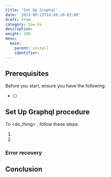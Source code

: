 ```yaml
---
title: 'Set Up Graphql'
date: '2023-09-22T14:49:10-03:00'
draft: true
category: how-to
description:
weight: 200
menu:
  main:
    parent: install
    identifier:
---
```


<!-- Title must be a verb -->

<!-- Small intro explaining what task is, and why someone might do this task
Link to relevant explanations and reference topics, if needed -->

## Prerequisites

Before you start, ensure you have the following:

- [ ]

## Set Up Graphql procedure

<!-- if procedure is very long, consider using h3s -->

To <do_thing> , follow these steps:

1.
1.

<!--Define what success looks like -->

### Error recovery

<!-- Optional. Define common failure modes and how to recover -->

## Conclusion

<!--
Summarize what was done. Give an example of what success looks like.

Where applicable, provide links to next steps or to read more.
--->
